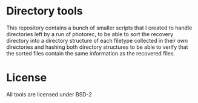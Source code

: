 Directory tools
===============
This repository contains a bunch of smaller scripts that I created to handle directories left by a run of photorec, to be able to sort the recovery directory into a directory structure of each filetype collected in their own directories and hashing both directory structures to be able to verify that the sorted files contain the same information as the recovered files.

License
=======
All tools are licensed under BSD-2
